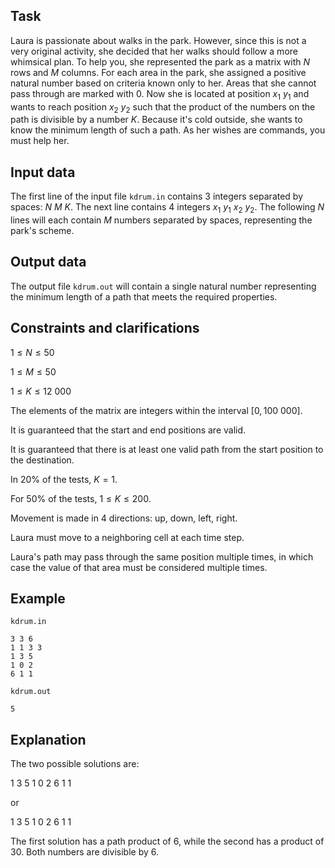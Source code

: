 ## Task

Laura is passionate about walks in the park. However, since this is not a very original activity, she decided that her walks should follow a more whimsical plan. To help you, she represented the park as a matrix with $N$ rows and $M$ columns. For each area in the park, she assigned a positive natural number based on criteria known only to her. Areas that she cannot pass through are marked with $0$. Now she is located at position $x_1$ $y_1$ and wants to reach position $x_2$ $y_2$ such that the product of the numbers on the path is divisible by a number $K$. Because it's cold outside, she wants to know the minimum length of such a path. As her wishes are commands, you must help her.

## Input data

The first line of the input file `kdrum.in` contains $3$ integers separated by spaces: $N$ $M$ $K$. The next line contains $4$ integers $x_1$ $y_1$ $x_2$ $y_2$. The following $N$ lines will each contain $M$ numbers separated by spaces, representing the park's scheme.

## Output data

The output file `kdrum.out` will contain a single natural number representing the minimum length of a path that meets the required properties.

## Constraints and clarifications

$1 \leq N \leq 50$

$1 \leq M \leq 50$

$1 \leq K \leq 12\ 000$

The elements of the matrix are integers within the interval $[0, 100\ 000]$.

It is guaranteed that the start and end positions are valid.

It is guaranteed that there is at least one valid path from the start position to the destination.

In $20\%$ of the tests, $K = 1$.

For $50\%$ of the tests, $1 \leq K \leq 200$.

Movement is made in $4$ directions: up, down, left, right.

Laura must move to a neighboring cell at each time step.

Laura's path may pass through the same position multiple times, in which case the value of that area must be considered multiple times.

## Example

`kdrum.in`

```
3 3 6
1 1 3 3
1 3 5
1 0 2
6 1 1
```

`kdrum.out`

```
5
```

## Explanation

The two possible solutions are:

$1\ 3\ 5\ 1\ 0\ 2\ 6\ 1\ 1$

or

$1\ 3\ 5\ 1\ 0\ 2\ 6\ 1\ 1$

The first solution has a path product of $6$, while the second has a product of $30$. Both numbers are divisible by $6$.